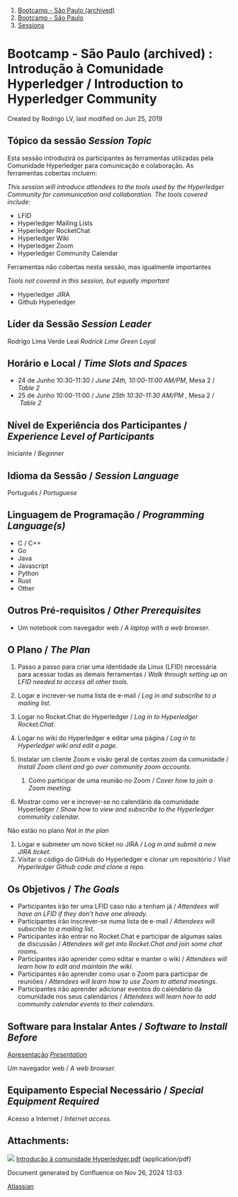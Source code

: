 1. [Bootcamp - São Paulo (archived)](index.html)
2. [Bootcamp - São Paulo](18874376.html)
3. [Sessions](Sessions_18874398.html)

# Bootcamp - São Paulo (archived) : Introdução à Comunidade Hyperledger / Introduction to Hyperledger Community

Created by Rodrigo LV, last modified on Jun 25, 2019

## Tópico da sessão *Session Topic*

Esta sessão introduzirá os participantes às ferramentas utilizadas pela Comunidade Hyperledger para comunicação e colaboração. As ferramentas cobertas incluem:

*This session will introduce attendees to the tools used by the Hyperledger Community for communication and collaboration. The tools covered include:*

- LFID
- Hyperledger Mailing Lists
- Hyperledger RocketChat
- Hyperledger Wiki
- Hyperledger Zoom
- Hyperledger Community Calendar

Ferramentas não cobertas nesta sessão, mas igualmente importantes

*Tools not covered in this session, but equally important*

- Hyperledger JIRA
- Github Hyperledger

## Líder da Sessão *Session Leader*

Rodrigo Lima Verde Leal *Rodrick Lime Green Loyal*

## Horário e Local / *Time Slots and Spaces*

- 24 de Junho 10:30-11:30 / *June 24th, 10:00-11:00 AM/PM*, Mesa 2 / *Table 2*
- 25 de Junho 10:00-11:00 / *June 25th 10:30-11:30 AM/PM* , Mesa 2 /  *Table 2*

## Nível de Experiência dos Participantes / *Experience Level of Participants*

Iniciante / *Beginner*

## Idioma da Sessão / *Session Language*

Português / *Portuguese*

## Linguagem de Programação / *Programming Language(s)*

- C / C++
- Go
- Java
- Javascript
- Python
- Rust
- Other

## Outros Pré-requisitos / *Other Prerequisites*

- Um notebook com navegador web / *A laptop with a web browser.*

## O Plano / *The Plan*

1. Passo a passo para criar uma identidade da Linux (LFID) necessária para acessar todas as demais ferramentas / *Walk through setting up an LFID needed to access all other tools.*
2. Logar e increver-se numa lista de e-mail / *Log in and subscribe to a mailing list.*
3. Logar no Rocket.Chat do Hyperledger / *Log in to Hyperledger Rocket.Chat.*
4. Logar no wiki do Hyperledger e editar uma página / *Log in to Hyperledger wiki and edit a page.*
5. Instalar um cliente Zoom e visão geral de contas zoom da comunidade / *Install Zoom client and go over community zoom accounts.*
   
   1. Como participar de uma reunião no Zoom / *Cover how to join a Zoom meeting.*
6. Mostrar como ver e increver-se no calendário da comunidade Hyperledger / *Show how to view and subscribe to the Hyperledger community calendar.*

Não estão no plano *Not in the plan*

1. Logar e submeter um novo ticket no JIRA / *Log in and submit a new JIRA ticket.*
2. Visitar o código do GitHub do Hyperledger e clonar um repositório / *Visit Hyperledger Github code and clone a repo.*

## Os Objetivos / *The Goals*

- Participantes irão ter uma LFID caso não a tenham já / *Attendees will have an LFID if they don't have one already.*
- Participantes irão inscrever-se numa lista de e-mail / *Attendees will subscribe to a mailing list.*
- Participantes irão entrar no Rocket.Chat e participar de algumas salas de discussão / *Attendees will get into Rocket.Chat and join some chat rooms.*
- Participantes irão aprender como editar e manter o wiki / *Attendees will learn how to edit and maintain the wiki.*
- Participantes irão aprender como usar o Zoom para participar de reuniões / *Attendees will learn how to use Zoom to attend meetings.*
- Participantes irão aprender adicionar eventos do calendário da comunidade nos seus calendários / *Attendees will learn how to add community calendar events to their calendars.*

## Software para Instalar Antes / *Software to Install Before*

[Apresentação](attachments/18874477/18874968.pdf) [*Presentation*](attachments/18874477/18874968.pdf)

Um navegador web / *A web browser.*

## Equipamento Especial Necessário / *Special Equipment Required*

Acesso a Internet / *Internet access.*

## Attachments:

![](images/icons/bullet_blue.gif) [Introdução à comunidade Hyperledger.pdf](attachments/18874477/18874968.pdf) (application/pdf)

Document generated by Confluence on Nov 26, 2024 13:03

[Atlassian](http://www.atlassian.com/)

